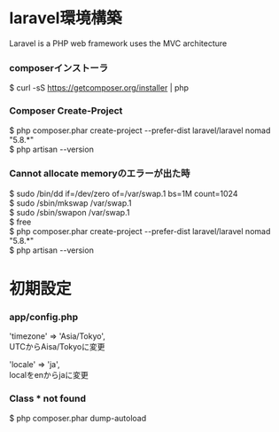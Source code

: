 # laravel環境構築
Laravel is a PHP web framework uses the MVC architecture
### composerインストーラ
$ curl -sS https://getcomposer.org/installer | php

### Composer Create-Project
$ php composer.phar create-project --prefer-dist laravel/laravel nomad "5.8.*"<br>
$ php artisan --version

### Cannot allocate memoryのエラーが出た時
$ sudo /bin/dd if=/dev/zero of=/var/swap.1 bs=1M count=1024<br>
$ sudo /sbin/mkswap /var/swap.1<br>
$ sudo /sbin/swapon /var/swap.1<br>
$ free<br>
$ php composer.phar create-project --prefer-dist laravel/laravel nomad "5.8.*"<br>
$ php artisan --version

# 初期設定
### app/config.php
'timezone' => 'Asia/Tokyo',<br>
UTCからAisa/Tokyoに変更<br>

'locale' => 'ja',<br>
localをenからjaに変更

### Class * not found
$ php composer.phar dump-autoload
